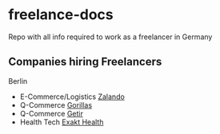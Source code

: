 # freelance-docs
Repo with all info required to work as a freelancer in Germany

## Companies hiring Freelancers

Berlin 
- E-Commerce/Logistics [Zalando](https://jobs.zalando.com/de/jobs/?gh_src=0bc5dbc41us&filters%5Boffices%5D%5B0%5D=Berlin%2C%20Germany)
- Q-Commerce [Gorillas](https://gorillas.io/en/careers)
- Q-Commerce [Getir](https://career.getir.com/technology)
- Health Tech [Exakt Health](https://www.exakthealth.com/en)
